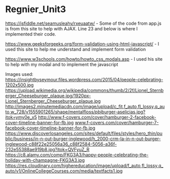# Regnier_Unit3

https://jsfiddle.net/seamusleahy/rxeuaatw/ - Some of the code from app.js is from this site to help with AJAX. Line 23 and below is where I implemented their code. 

https://www.geeksforgeeks.org/form-validation-using-html-javascript/ - I used this site to help me understand and implement form validation

https://www.w3schools.com/howto/howto_css_modals.asp - I used his site to help with my modal and to implement the javascript

Images used:
https://insightbyseymour.files.wordpress.com/2015/04/people-celebrating-1202x500.jpg
https://upload.wikimedia.org/wikipedia/commons/thumb/2/2f/Lionel_Sternberger_Cheeseburger_plaque.jpg/1920px-Lionel_Sternberger_Cheeseburger_plaque.jpg
http://images2.minutemediacdn.com/image/upload/c_fit,f_auto,fl_lossy,q_auto,w_728/v1555901265/shape/mentalfloss/pbjburger-aselicias.jpg?itok=ymy0e_x5
http://www.f-covers.com/cover/hamburger-2-facebook-cover-timeline-banner-for-fb.jpg
www.f-covers.com/cover/hamburger-7-facebook-cover-timeline-banner-for-fb.jpg
https://www.discoverlosangeles.com/sites/default/files/styles/hero_thin/public/business/in-n-out-burger-inglewood/h_2000-crm-la-in-n-out-burger-inglewood-c88f22e25056a36_c88f2584-5056-a36f-232e55388ae919b8.jpg?itok=QVFyuZ_R
https://c8.alamy.com/comp/FKG3A3/happy-people-celebrating-the-holiday-with-champagne-FKG3A3.jpg
https://res.cloudinary.com/highereducation/image/upload/f_auto,fl_lossy,q_auto/v1/OnlineCollegeCourses.com/media/textfacts1.jpg